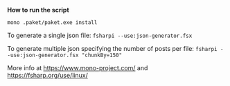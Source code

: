 **How to run the script**

`mono .paket/paket.exe install`

To generate a single json file:
`fsharpi --use:json-generator.fsx`

To generate multiple json specifying the number of posts per file:
`fsharpi --use:json-generator.fsx "chunkBy=150"`

More info at https://www.mono-project.com/ and https://fsharp.org/use/linux/
